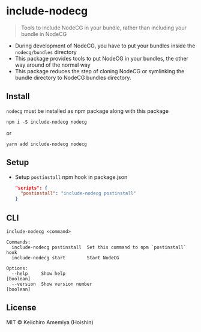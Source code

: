 # include-nodecg

> Tools to include NodeCG in your bundle, rather than including your bundle in NodeCG

-   During development of NodeCG, you have to put your bundles inside the `nodecg/bundles` directory
-   This package provides tools to put NodeCG in your bundles, the other way around of the normal way
-   This package reduces the step of cloning NodeCG or symlinking the bundle directory to NodeCG bundles directory.

## Install

`nodecg` must be installed as npm package along with this package

```
npm i -S include-nodecg nodecg
```

or

```
yarn add include-nodecg nodecg
```

## Setup

- Setup `postinstall` npm hook in package.json
    ```json
    "scripts": {
      "postinstall": "include-nodecg postinstall"
    }
    ```

## CLI

```
include-nodecg <command>

Commands:
  include-nodecg postinstall  Set this command to npm `postinstall` hook
  include-nodecg start        Start NodeCG

Options:
  --help     Show help                                                 [boolean]
  --version  Show version number                                       [boolean]
```

## License

MIT &copy; Keiichiro Amemiya (Hoishin)
